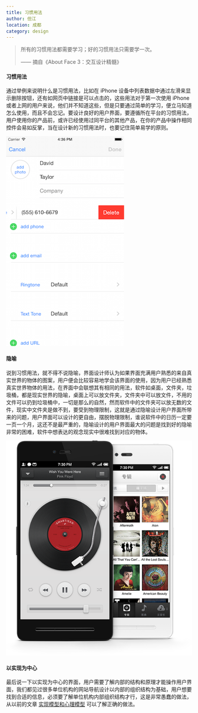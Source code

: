 ```yaml
---
title: 习惯用法 
author: 但江
location: 成都 
category: design
---
```


> 所有的习惯用法都需要学习；好的习惯用法只需要学一次。
>
> —— 摘自《About Face 3：交互设计精髓》

#### 习惯用法

通过举例来说明什么是习惯用法，比如在 iPhone 设备中列表数据中通过左滑来显示删除按钮，还有如网页中链接是可以点击的，这些用法对于第一次使用 iPhone 或者上网的用户来说，他们并不知道这些，但是只要通过简单的学习，便立马知道怎么使用，而且不会忘记。要设计良好的用户界面，要遵循所在平台的习惯用法，用户使用你的产品前，或许已经使用过同平台的其他产品，在你的产品中操作相同控件会易如反掌，当在设计新的习惯用法时，也要记住简单易学的原则。

![iOS Swipe Delete](/images/ios-swipe-delete.png)

#### 隐喻

说到习惯用法，就不得不说隐喻，界面设计师认为如果界面充满用户熟悉的来自真实世界的物体的图案，用户便会比较容易地学会该界面的使用，因为用户已经熟悉真实世界物体的用法，在界面中会联想其有相同的用法，软件如桌面，文件夹，垃圾桶，都是现实世界的隐喻，桌面上可以放文件夹，文件夹中可以放文件，不用的文件可以扔到垃圾桶中，一切是那么的自然，然而软件中的文件夹可以放无数的文件，现实中文件夹是做不到，要受到物理限制，这就是通过隐喻设计用户界面所带来的问题，用户界面可以设计的更自由，摆脱物理限制，谁说软件中的日历一定要一页一个月，这还不是最严重的，隐喻设计的用户界面最大的问题是找到好的隐喻非常的困难，软件中想表达的观念现实中很难找到对应的物体。

![Smartisan OS Music](/images/smartisan-os-music.png)

#### 以实现为中心

最后说一下以实现为中心的界面，用户需要了解内部的结构和原理才能操作用户界面，我们都见过很多单位机构的网站导航设计以内部的组织结构为基础，用户想要找到合适的信息，必须要了解单位机构内部组织结构才行，这是非常愚蠢的做法，从以前的文章 [实现模型和心理模型][1] 可以了解正确的做法。

[1]: /design/2015/02/28/implementation-model-and-mental-model/
